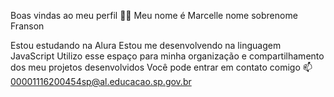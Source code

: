 Boas vindas ao meu perfil 💙💙
Meu nome é Marcelle nome sobrenome Franson

Estou estudando na Alura
Estou me desenvolvendo na linguagem JavaScript
Utilizo esse espaço para minha organização e compartilhamento dos meu projetos desenvolvidos
Você pode entrar em contato comigo 📫
00001116200454sp@al.educacao.sp.gov.br

